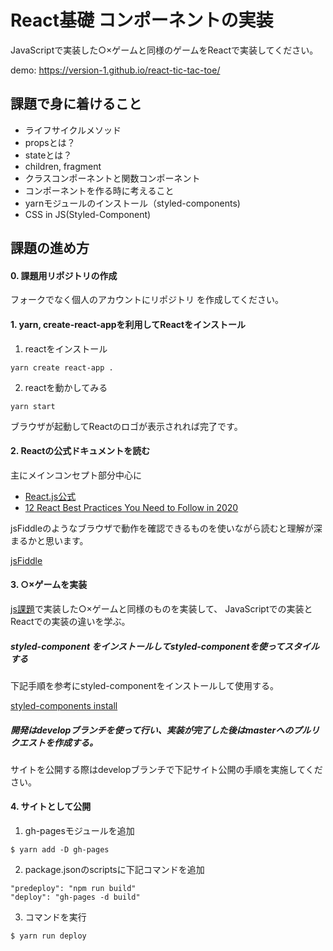 

# React基礎 コンポーネントの実装

JavaScriptで実装した○×ゲームと同様のゲームをReactで実装してください。

demo: https://version-1.github.io/react-tic-tac-toe/

## 課題で身に着けること

- ライフサイクルメソッド
- propsとは？
- stateとは？
- children, fragment
- クラスコンポーネントと関数コンポーネント
- コンポーネントを作る時に考えること
- yarnモジュールのインストール（styled-components)
- CSS in JS(Styled-Component)

## 課題の進め方

#### 0. 課題用リポジトリの作成

フォークでなく個人のアカウントにリポジトリ を作成してください。

#### 1. yarn, create-react-appを利用してReactをインストール

1. reactをインストール
```
yarn create react-app .
```

2. reactを動かしてみる
```
yarn start
```

ブラウザが起動してReactのロゴが表示されれば完了です。


#### 2. Reactの公式ドキュメントを読む

主にメインコンセプト部分中心に

- [React.js公式](https://ja.reactjs.org/docs/hello-world.html)
- [12 React Best Practices You Need to Follow in 2020](https://www.codeinwp.com/blog/react-best-practices/)

jsFiddleのようなブラウザで動作を確認できるものを使いながら読むと理解が深まるかと思います。

[jsFiddle](https://jsfiddle.net/boilerplate/react-jsx)


#### 3. ○×ゲームを実装

[js課題](https://github.com/version-1/js-tic-tac-toe)で実装した○×ゲームと同様のものを実装して、
JavaScriptでの実装とReactでの実装の違いを学ぶ。

##### styled-component をインストールしてstyled-componentを使ってスタイルする

下記手順を参考にstyled-componentをインストールして使用する。

[styled-components install](https://styled-components.com/docs/basics#installation)

##### 開発はdevelopブランチを使って行い、実装が完了した後はmasterへのプルリクエストを作成する。

サイトを公開する際はdevelopブランチで下記サイト公開の手順を実施してください。

#### 4. サイトとして公開

1. gh-pagesモジュールを追加

```
$ yarn add -D gh-pages
```

2. package.jsonのscriptsに下記コマンドを追加

```
"predeploy": "npm run build"
"deploy": "gh-pages -d build"
```

3. コマンドを実行

```
$ yarn run deploy
```
